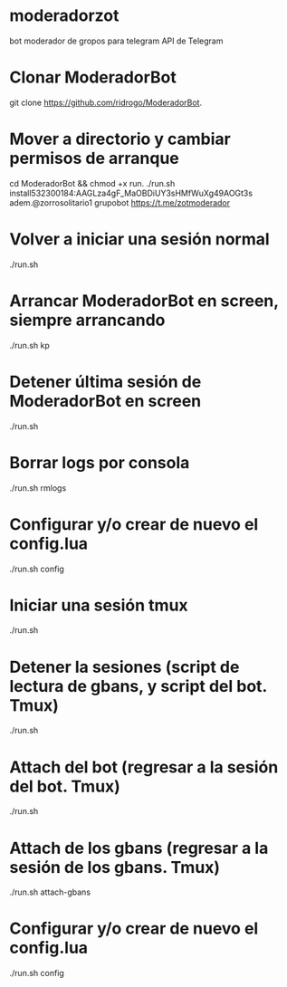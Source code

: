 # moderadorzot
bot moderador de gropos para telegram 
 API de Telegram
 # Clonar ModeradorBot
git clone https://github.com/ridrogo/ModeradorBot. 
# Mover a directorio y cambiar permisos de arranque
cd ModeradorBot && chmod +x run. 
./run.sh install532300184:AAGLza4gF_MaOBDiUY3sHMfWuXg49AOGt3s
adem.@zorrosolitario1
 grupobot https://t.me/zotmoderador 
 # Volver a iniciar una sesión normal
./run.sh  
# Arrancar ModeradorBot en screen, siempre arrancando
./run.sh kp 
# Detener última sesión de ModeradorBot en screen
 ./run.sh  
 # Borrar logs por consola
./run.sh rmlogs 
# Configurar y/o crear de nuevo el config.lua 
./run.sh config
# Iniciar una sesión tmux
./run.sh  
# Detener la sesiones (script de lectura de gbans, y script del bot. Tmux)
./run.sh  
# Attach del bot (regresar a la sesión del bot. Tmux)
 ./run.sh  
 # Attach de los gbans (regresar a la sesión de los gbans. Tmux)
 ./run.sh attach-gbans  
 # Configurar y/o crear de nuevo el config.lua
 ./run.sh config
